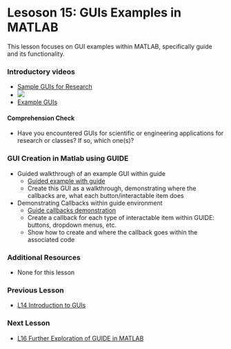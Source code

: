 # **Lesoson 15: GUIs Examples in MATLAB**
This lesson focuses on GUI examples within MATLAB, specifically guide and its functionality.

### **Introductory videos**
 * [Sample GUIs for Research](https://www.youtube.com/watch?v=k_JD7kmkeTM&ab_channel=AshleeN.FordVersypt)
 * [![](http://img.youtube.com/vi/k_JD7kmkeTM/0.jpg)](http://www.youtube.com/watch?v=k_JD7kmkeTM "")
 * [Example GUIs](/CHEclassFa20/GUI%20examples)
 #### **Comprehension Check**
  * Have you encountered GUIs for scientific or engineering applications for research or classes? If so, which one(s)?
### **GUI Creation in Matlab using GUIDE**
* Guided walkthrough of an example GUI within guide
  * [Guided example with guide](https://www.mathworks.com/help/matlab/creating_guis/about-the-simple-guide-gui-example.html)
  * Create this GUI as a walkthrough, demonstrating where the callbacks are, what each button/interactable item does
* Demonstrating Callbacks within guide environment
  * [Guide callbacks demonstration](https://www.mathworks.com/help/matlab/creating_guis/add-code-for-components-in-callbacks.html)
   * Create a callback for each type of interactable item within GUIDE: buttons, dropdown menus, etc.
   * Show how to create and where the callback goes within the associated code
  
### **Additional Resources**
* None for this lesson

### **Previous Lesson**
 * [L14 Introduction to GUIs](/L14%20Introduction%20to%20GUIs.md)
### **Next Lesson**
 * [L16 Further Exploration of GUIDE in MATLAB](/L16%20Further%20exploration%20of%20GUIDE%20in%20MATLAB.md)

